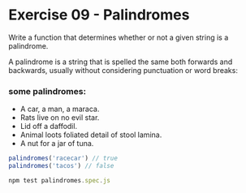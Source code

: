 # Exercise 09 - Palindromes

Write a function that determines whether or not a given string is a palindrome.

A palindrome is a string that is spelled the same both forwards and backwards, usually without considering punctuation or word breaks:

### some palindromes:

- A car, a man, a maraca.
- Rats live on no evil star.
- Lid off a daffodil.
- Animal loots foliated detail of stool lamina.
- A nut for a jar of tuna.

```javascript
palindromes('racecar') // true
palindromes('tacos') // false

npm test palindromes.spec.js
```
